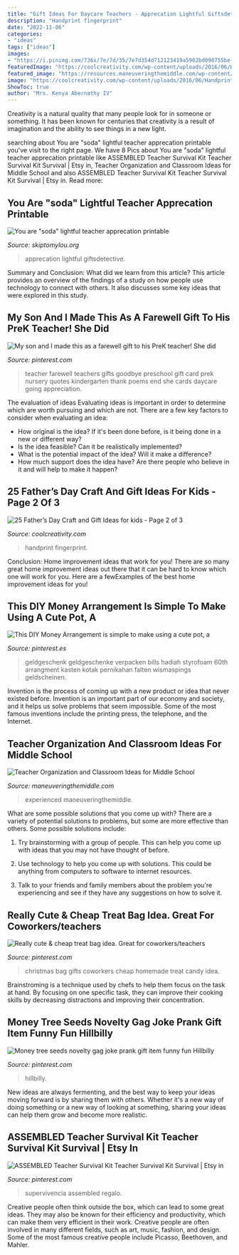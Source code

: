 ```yaml
---
title: "Gift Ideas For Daycare Teachers - Apprecation Lightful Giftsdetective"
description: "Handprint fingerprint"
date: "2022-11-06"
categories:
- "ideas"
tags: ["ideas"]
images:
- "https://i.pinimg.com/736x/7e/7d/35/7e7d354d712123419a5902bd090755be--prank-gifts-gag-gifts.jpg"
featuredImage: "https://coolcreativity.com/wp-content/uploads/2016/06/Handprint-Daddy’s-Grilling-Partner-Card.jpg"
featured_image: "https://resources.maneuveringthemiddle.com/wp-content/uploads/2019/08/04220417/Classroom-Ideas-3-1024x1024.png"
image: "https://coolcreativity.com/wp-content/uploads/2016/06/Handprint-Daddy’s-Grilling-Partner-Card.jpg"
ShowToc: true
author: "Mrs. Kenya Abernathy IV"
---
```



Creativity is a natural quality that many people look for in someone or something. It has been known for centuries that creativity is a result of imagination and the ability to see things in a new light.

	

		
searching about You are &quot;soda&quot; lightful teacher apprecation printable you've visit to the right page. We have 8 Pics about You are &quot;soda&quot; lightful teacher apprecation printable like ASSEMBLED Teacher Survival Kit Teacher Survival Kit Survival | Etsy in, Teacher Organization and Classroom Ideas for Middle School and also ASSEMBLED Teacher Survival Kit Teacher Survival Kit Survival | Etsy in. Read more:
		
    
## You Are &quot;soda&quot; Lightful Teacher Apprecation Printable

<img loading=lazy src="https://www.skiptomylou.org/wp-content/uploads/2013/04/photo-840-e1366305361703.jpg" onerror="this.onerror=null;this.src='https://tse3.mm.bing.net/th?id=OIP.pCKKkeNtSiIufYUTcf-NaAHaJ4&amp;pid=15.1';" alt="You are &quot;soda&quot; lightful teacher apprecation printable">

_Source: skiptomylou.org_

>apprecation lightful giftsdetective. 

	

Summary and Conclusion: What did we learn from this article?
This article provides an overview of the findings of a study on how people use technology to connect with others. It also discusses some key ideas that were explored in this study.

    
## My Son And I Made This As A Farewell Gift To His PreK Teacher! She Did

<img loading=lazy src="https://i.pinimg.com/736x/5e/0e/65/5e0e6589332e0f256ea4fe9792fe1a3b--teacher-name-the-teacher.jpg?b=t" onerror="this.onerror=null;this.src='https://tse4.mm.bing.net/th?id=OIP.9IaULxZxsiMWN7ugb7Q6jgAAAA&amp;pid=15.1';" alt="My son and I made this as a farewell gift to his PreK teacher! She did">

_Source: pinterest.com_

>teacher farewell teachers gifts goodbye preschool gift card prek nursery quotes kindergarten thank poems end she cards daycare going appreciation. 

	

The evaluation of ideas
Evaluating ideas is important in order to determine which are worth pursuing and which are not. There are a few key factors to consider when evaluating an idea:
- How original is the idea? If it's been done before, is it being done in a new or different way?
- Is the idea feasible? Can it be realistically implemented?
- What is the potential impact of the idea? Will it make a difference?
- How much support does the idea have? Are there people who believe in it and will help to make it happen?

    
## 25 Father’s Day Craft And Gift Ideas For Kids - Page 2 Of 3

<img loading=lazy src="https://coolcreativity.com/wp-content/uploads/2016/06/Handprint-Daddy’s-Grilling-Partner-Card.jpg" onerror="this.onerror=null;this.src='https://tse4.mm.bing.net/th?id=OIP.m9TqBGrBqjdyoJVF5CgiZgHaLH&amp;pid=15.1';" alt="25 Father’s Day Craft and Gift Ideas for kids - Page 2 of 3">

_Source: coolcreativity.com_

>handprint fingerprint. 

	

Conclusion: Home improvement ideas that work for you!
There are so many great home improvement ideas out there that it can be hard to know which one will work for you. Here are a fewExamples of the best home improvement ideas for you!

    
## This DIY Money Arrangement Is Simple To Make Using A Cute Pot, A

<img loading=lazy src="https://i.pinimg.com/736x/0b/bd/2a/0bbd2ac512fedb4d2bbed49c06d8082d--money-flowers-money-creation.jpg" onerror="this.onerror=null;this.src='https://tse4.mm.bing.net/th?id=OIP.Uy1eZsMKxgT0yNYfxGFk_AHaLH&amp;pid=15.1';" alt="This DIY Money Arrangement is simple to make using a cute pot, a">

_Source: pinterest.es_

>geldgeschenk geldgeschenke verpacken bills hadiah styrofoam 60th arrangment kasten kotak pernikahan falten wismaspings geldscheinen. 

	

Invention is the process of coming up with a new product or idea that never existed before. Invention is an important part of our economy and society, and it helps us solve problems that seem impossible. Some of the most famous inventions include the printing press, the telephone, and the Internet.

    
## Teacher Organization And Classroom Ideas For Middle School

<img loading=lazy src="https://resources.maneuveringthemiddle.com/wp-content/uploads/2019/08/04220417/Classroom-Ideas-3-1024x1024.png" onerror="this.onerror=null;this.src='https://tse4.mm.bing.net/th?id=OIP.AzePJek9TBMJRaA6QfGffQHaHa&amp;pid=15.1';" alt="Teacher Organization and Classroom Ideas for Middle School">

_Source: maneuveringthemiddle.com_

>experienced maneuveringthemiddle. 

	

What are some possible solutions that you come up with?
There are a variety of potential solutions to problems, but some are more effective than others. Some possible solutions include:
1. Try brainstorming with a group of people. This can help you come up with ideas that you may not have thought of before.

2. Use technology to help you come up with solutions. This could be anything from computers to software to internet resources.

3. Talk to your friends and family members about the problem you're experiencing and see if they have any suggestions on how to solve it.

    
## Really Cute &amp; Cheap Treat Bag Idea. Great For Coworkers/teachers

<img loading=lazy src="https://i.pinimg.com/736x/74/4d/51/744d51c88340cad29020a8efeaeb51ba--the-plastics-at-walmart.jpg" onerror="this.onerror=null;this.src='https://tse2.mm.bing.net/th?id=OIP.7-JMDjwDHerMgd-9glgcAgHaJ3&amp;pid=15.1';" alt="Really cute &amp; cheap treat bag idea. Great for coworkers/teachers">

_Source: pinterest.com_

>christmas bag gifts coworkers cheap homemade treat candy idea. 

	

Brainstroming is a technique used by chefs to help them focus on the task at hand. By focusing on one specific task, they can improve their cooking skills by decreasing distractions and improving their concentration.

    
## Money Tree Seeds Novelty Gag Joke Prank Gift Item Funny Fun Hillbilly

<img loading=lazy src="https://i.pinimg.com/736x/7e/7d/35/7e7d354d712123419a5902bd090755be--prank-gifts-gag-gifts.jpg" onerror="this.onerror=null;this.src='https://tse3.mm.bing.net/th?id=OIP.PcBuWUlhm-Xsf6rnSeVPEwHaL8&amp;pid=15.1';" alt="Money tree seeds novelty gag joke prank gift item funny fun Hillbilly">

_Source: pinterest.com_

>hillbilly. 

	

New ideas are always fermenting, and the best way to keep your ideas moving forward is by sharing them with others. Whether it's a new way of doing something or a new way of looking at something, sharing your ideas can help them grow and become more realistic.

    
## ASSEMBLED Teacher Survival Kit Teacher Survival Kit Survival | Etsy In

<img loading=lazy src="https://i.pinimg.com/736x/74/99/db/7499db0b855c662630a1f6fede57b393.jpg" onerror="this.onerror=null;this.src='https://tse4.mm.bing.net/th?id=OIP.FMfMoogOXhVWj1Ge6M127wHaJ3&amp;pid=15.1';" alt="ASSEMBLED Teacher Survival Kit Teacher Survival Kit Survival | Etsy in">

_Source: pinterest.com_

>supervivencia assembled regalo. 

	

Creative people often think outside the box, which can lead to some great ideas. They may also be known for their efficiency and productivity, which can make them very efficient in their work. Creative people are often involved in many different fields, such as art, music, fashion, and design. Some of the most famous creative people include Picasso, Beethoven, and Mahler.

